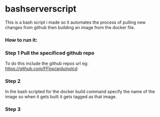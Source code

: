 # bashserverscript
This is a bash script i made so it automates the process of pulling new changes from github then building an image from the docker file.


### How to run it:

### Step 1 Pull the specificed github repo 
To do this include the github repos url eg: https://github.com/FFlop/arduinolcd

### Step 2 

In the bash scripted for the docker build command specify the name of the image so when it gets built it gets tagged as that image.

### Step 3

